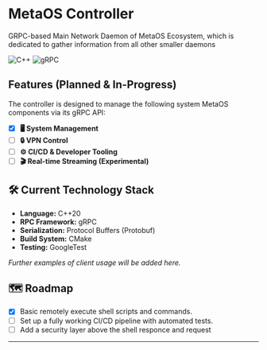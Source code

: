 # MetaOS Controller  

GRPC-based Main Network Daemon of MetaOS Ecosystem, which is dedicated to gather information from all other smaller daemons

![C++](https://img.shields.io/badge/C++-20-blue.svg)
![gRPC](https://img.shields.io/badge/gRPC-v1.x-brightgreen.svg)

## Features (Planned & In-Progress)

The controller is designed to manage the following system MetaOS components via its gRPC API:

* [x] **🖥️ System Management** 
* [ ] **🔒 VPN Control**
* [ ] **⚙️ CI/CD & Developer Tooling**
* [ ] **🎬 Real-time Streaming (Experimental)**

## 🛠️ Current Technology Stack

* **Language:** C++20
* **RPC Framework:** gRPC
* **Serialization:** Protocol Buffers (Protobuf)
* **Build System:** CMake
* **Testing:** GoogleTest

*Further examples of client usage will be added here.*

## 🗺️ Roadmap

* [x] Basic remotely execute shell scripts and commands.
* [ ] Set up a fully working CI/CD pipeline with automated tests.
* [ ] Add a security layer above the shell responce and request

---
